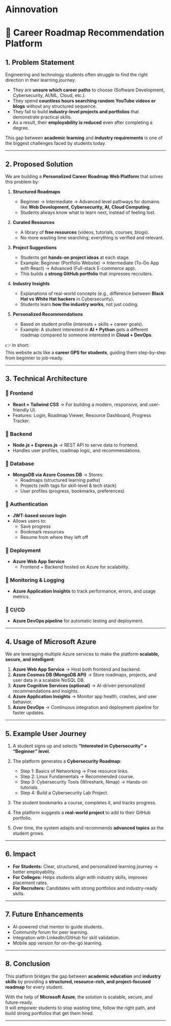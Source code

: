 # Ainnovation
# 🚀 Career Roadmap Recommendation Platform

## 1. Problem Statement
Engineering and technology students often struggle to find the right direction in their learning journey.  
- They are **unsure which career paths** to choose (Software Development, Cybersecurity, AI/ML, Cloud, etc.).  
- They spend **countless hours searching random YouTube videos or blogs** without any structured sequence.  
- They fail to build **industry-level projects and portfolios** that demonstrate practical skills.  
- As a result, their **employability is reduced** even after completing a degree.  

This gap between **academic learning** and **industry requirements** is one of the biggest challenges faced by students today.  

---

## 2. Proposed Solution
We are building a **Personalized Career Roadmap Web Platform** that solves this problem by:  

1. **Structured Roadmaps**  
   - Beginner → Intermediate → Advanced level pathways for domains like **Web Development, Cybersecurity, AI, Cloud Computing**.  
   - Students always know what to learn next, instead of feeling lost.  

2. **Curated Resources**  
   - A library of **free resources** (videos, tutorials, courses, blogs).  
   - No more wasting time searching; everything is verified and relevant.  

3. **Project Suggestions**  
   - Students get **hands-on project ideas** at each stage.  
   - Example: Beginner (Portfolio Website) → Intermediate (To-Do App with React) → Advanced (Full-stack E-commerce app).  
   - This builds a **strong GitHub portfolio** that impresses recruiters.  

4. **Industry Insights**  
   - Explanations of real-world concepts (e.g., difference between **Black Hat vs White Hat hackers** in Cybersecurity).  
   - Students learn **how the industry works**, not just coding.  

5. **Personalized Recommendations**  
   - Based on student profile (interests + skills + career goals).  
   - Example: A student interested in **AI + Python** gets a different roadmap compared to someone interested in **Cloud + DevOps**.  

👉 In short:  
This website acts like a **career GPS for students**, guiding them step-by-step from beginner to job-ready.  

---

## 3. Technical Architecture

### 🔹 Frontend  
- **React + Tailwind CSS** → For building a modern, responsive, and user-friendly UI.  
- Features: Login, Roadmap Viewer, Resource Dashboard, Progress Tracker.  

### 🔹 Backend  
- **Node.js + Express.js** → REST API to serve data to frontend.  
- Handles user profiles, roadmap logic, and recommendations.  

### 🔹 Database  
- **MongoDB via Azure Cosmos DB** → Stores:  
  - Roadmaps (structured learning paths)  
  - Projects (with tags for skill-level & tech stack)  
  - User profiles (progress, bookmarks, preferences)  

### 🔹 Authentication  
- **JWT-based secure login**  
- Allows users to:  
  - Save progress  
  - Bookmark resources  
  - Resume from where they left off  

### 🔹 Deployment  
- **Azure Web App Service**  
  - Frontend + Backend hosted on Azure for scalability.  

### 🔹 Monitoring & Logging  
- **Azure Application Insights** to track performance, errors, and usage metrics.  

### 🔹 CI/CD  
- **Azure DevOps pipeline** for automatic testing and deployment.  

---

## 4. Usage of Microsoft Azure
We are leveraging multiple Azure services to make the platform **scalable, secure, and intelligent**:  

1. **Azure Web App Service** → Host both frontend and backend.  
2. **Azure Cosmos DB (MongoDB API)** → Store roadmaps, projects, and user data in a scalable NoSQL DB.  
3. **Azure Cognitive Services (optional)** → AI-driven personalized recommendations and insights.  
4. **Azure Application Insights** → Monitor app health, crashes, and user behavior.  
5. **Azure DevOps** → Continuous integration and deployment pipeline for faster updates.  

---

## 5. Example User Journey
1. A student signs up and selects **“Interested in Cybersecurity” + “Beginner” level**.  
2. The platform generates a **Cybersecurity Roadmap**:  
   - Step 1: Basics of Networking → Free resource links.  
   - Step 2: Linux Fundamentals → Recommended course.  
   - Step 3: Cybersecurity Tools (Wireshark, Nmap) → Hands-on tutorials.  
   - Step 4: Build a Cybersecurity Lab Project.  

3. The student bookmarks a course, completes it, and tracks progress.  
4. The platform suggests a **real-world project** to add to their GitHub portfolio.  
5. Over time, the system adapts and recommends **advanced topics** as the student grows.  

---

## 6. Impact
- **For Students:** Clear, structured, and personalized learning journey → better employability.  
- **For Colleges:** Helps students align with industry skills, improves placement rates.  
- **For Recruiters:** Candidates with strong portfolios and industry-ready skills.  

---

## 7. Future Enhancements
- AI-powered chat mentor to guide students.  
- Community forum for peer learning.  
- Integration with LinkedIn/GitHub for skill validation.  
- Mobile app version for on-the-go learning.  

---

## 8. Conclusion
This platform bridges the gap between **academic education** and **industry skills** by providing a **structured, resource-rich, and project-focused roadmap** for every student.  

With the help of **Microsoft Azure**, the solution is scalable, secure, and future-ready.  
It will empower students to stop wasting time, follow the right path, and build strong portfolios that get them hired.  

---
